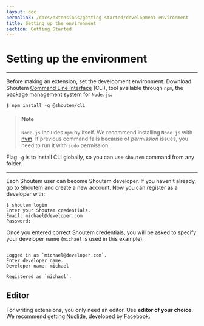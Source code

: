 ```yaml
---
layout: doc
permalink: /docs/extensions/getting-started/development-environment
title: Setting up the environment
section: Getting Started
---
```


# Setting up the environment
<hr />

Before making an extension, set the development environment. Download Shoutem [Command Line Interface](https://www.npmjs.com/package/@shoutem/cli) (CLI), tool available through `npm`, the package management system for `Node.js`:

```ShellSession
$ npm install -g @shoutem/cli
``` 

> #### Note
> `Node.js` includes `npm` by itself. We recommend installing `Node.js` with [nvm](https://github.com/creationix/nvm). If previous command fails because of _permission_ issues, you need to run it with `sudo` permission.

Flag ```-g``` is to install CLI globally, so you can use `shoutem` command from any folder.

<hr />

Each Shoutem user can become Shoutem developer. If you haven't already, go to [Shoutem](http://builder.beta.shoutem.com) and create a new account. Now you can register as a developer with:

```ShellSession
$ shoutem login
Enter your Shoutem credentials.
Email: michael@developer.com
Password:
```

Once you entered correct Shoutem credentials, you will be asked to specify your developer name (`michael` is used in this example).

```ShellSession

Logged in as `michael@developer.com`.
Enter developer name.
Developer name: michael

Registered as `michael`.
```

## Editor
For writing extensions, you only need an editor. Use **editor of your choice**. We recommend getting [Nuclide](https://nuclide.io/), developed by Facebook.
